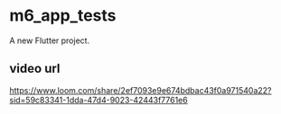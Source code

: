 # m6_app_tests

A new Flutter project.

## video url

https://www.loom.com/share/2ef7093e9e674bdbac43f0a971540a22?sid=59c83341-1dda-47d4-9023-42443f7761e6
